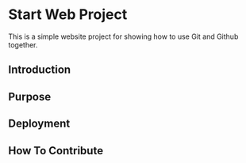 # Start Web Project

This is a simple website project for showing how to use Git and Github together.
## Introduction

## Purpose

## Deployment

## How To Contribute
